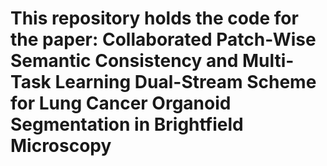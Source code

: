 # This repository holds the code for the paper: Collaborated Patch-Wise Semantic Consistency and Multi-Task Learning Dual-Stream Scheme for Lung Cancer Organoid Segmentation in Brightfield Microscopy
